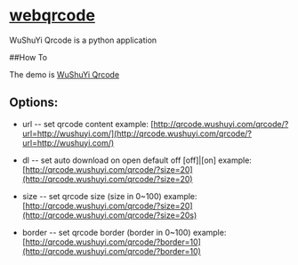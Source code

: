 # [webqrcode](http://qrcode.wushuyi.com/)

WuShuYi Qrcode is a python application

##How To

The demo is [WuShuYi Qrcode](http://qrcode.wushuyi.com/qrcode/)

## Options:

 - url -- set qrcode content
   example: [http://qrcode.wushuyi.com/qrcode/?url=http://wushuyi.com/](http://qrcode.wushuyi.com/qrcode/?url=http://wushuyi.com/)

 - dl -- set auto download on open default off [off]|[on]
   example: [http://qrcode.wushuyi.com/qrcode/?size=20](http://qrcode.wushuyi.com/qrcode/?size=20)

 - size -- set qrcode size (size in 0~100)
   example: [http://qrcode.wushuyi.com/qrcode/?size=20](http://qrcode.wushuyi.com/qrcode/?size=20s)

 - border -- set qrcode border (border in 0~100)
   example: [http://qrcode.wushuyi.com/qrcode/?border=10](http://qrcode.wushuyi.com/qrcode/?border=10)

